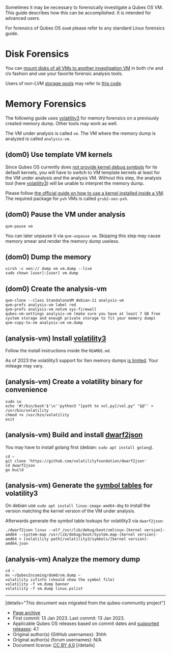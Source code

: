Sometimes it may be necessary to forensically investigate a Qubes OS VM. This guide describes how this can be accomplished. It is intended for advanced users.

For forensics of Qubes OS `dom0` please refer to any standard Linux forensics guide.

# Disk Forensics

You can [mount disks of all VMs to another investigation VM](https://www.qubes-os.org/doc/mount-lvm-image/) in both r/w and r/o fashion and use your favorite forensic analysis tools.

Users of non-LVM [storage pools](https://dev.qubes-os.org/projects/core-admin-client/en/latest/manpages/qvm-pool.html) may refer to [this code](https://github.com/3hhh/blib/blob/bd993049f8ff6ba9507af06ab388c89f8fb86113/lib/os/qubes4/dom0#L1114).

# Memory Forensics

The following guide uses [volatility3](https://github.com/volatilityfoundation/volatility3) for memory forensics on a previously created memory dump. Other tools may work as well.

The VM under analysis is called `vm`. The VM where the memory dump is analyzed is called `analysis-vm`.

## (dom0) Use template VM kernels

Since Qubes OS currently does [not provide kernel debug symbols](https://github.com/QubesOS/qubes-issues/issues/7831) for its default kernels, you will have to switch to VM template kernels at least for the VM under analysis *and* the analysis VM. Without this step, the analysis tool (here [volatility3](https://github.com/volatilityfoundation/volatility3)) will be unable to interpret the memory dump.

Please follow [the official guide on how to use a kernel installed inside a VM](https://www.qubes-os.org/doc/managing-vm-kernels/#using-kernel-installed-in-the-vm). The required package for `pvh` VMs is called `grub2-xen-pvh`.

## (dom0) Pause the VM under analysis

```
qvm-pause vm
```

You can later unpause it via `qvm-unpause vm`. Skipping this step may cause memory smear and render the memory dump useless.

## (dom0) Dump the memory

```
virsh -c xen:// dump vm vm.dump --live
sudo chown [user]:[user] vm.dump
```

## (dom0) Create the analysis-vm

```
qvm-clone --class StandaloneVM debian-11 analysis-vm
qvm-prefs analysis-vm label red
qvm-prefs analysis-vm netvm sys-firewall
qubes-vm-settings analysis-vm (make sure you have at least 7 GB free system storage and enough private storage to fit your memory dump)
qvm-copy-to-vm analysis-vm vm.dump
```

## (analysis-vm) Install [volatility3](https://github.com/volatilityfoundation/volatility3/releases)

Follow the install instructions inside the `REAMDE.md`.

As of 2023 the volatility3 support for Xen memory dumps [is limited](https://github.com/volatilityfoundation/volatility3/issues/896). Your mileage may vary.

## (analysis-vm) Create a volatility binary for convenience

```
sudo su
echo '#!/bin/bash'$'\n''python3 "[path to vol.py]/vol.py" "$@"' > /usr/bin/volatility
chmod +x /usr/bin/volatility
exit
```

## (analysis-vm) Build and install [dwarf2json](https://github.com/volatilityfoundation/dwarf2json)

You may have to install golang first (debian: `sudo apt install golang`).

```
cd ~
git clone 'https://github.com/volatilityfoundation/dwarf2json'
cd dwarf2json
go build
```

## (analysis-vm) Generate the [symbol tables](https://volatility3.readthedocs.io/en/latest/symbol-tables.html) for volatility3

On debian use `sudo apt install linux-image-amd64-dbg` to install the version matching the kernel version of the VM under analysis.

Afterwards generate the symbol table lookups for volatility3 via `dwarf2json`:

```
./dwarf2json linux --elf /usr/lib/debug/boot/vmlinux-[kernel version]-amd64 --system-map /usr/lib/debug/boot/System.map-[kernel version]-amd64 > [volatility path]/volatility3/symbols/[kernel version]-amd64.json
```

## (analysis-vm) Analyze the memory dump

```
cd ~
mv ~/QubesIncoming/dom0/vm.dump ~
volatility isfinfo (should show the symbol file)
volatility -f vm.dump banner
volatility -f vm.dump linux.pslist
```

------------------------------------------------------------------------

[details="This document was migrated from the qubes-community project"]
- [Page archive](https://github.com/Qubes-Community/Contents/blob/master/docs/security/forensics.md)
- First commit: 13 Jan 2023. Last commit: 13 Jan 2023.
- Applicable Qubes OS releases based on commit dates and [supported releases](https://www.qubes-os.org/doc/supported-releases/): 4.1
- Original author(s) (GitHub usernames): 3hhh
- Original author(s) (forum usernames): N/A
- Document license: [CC BY 4.0](https://creativecommons.org/licenses/by/4.0/)
[/details]

<div data-theme-toc="true"> </div>